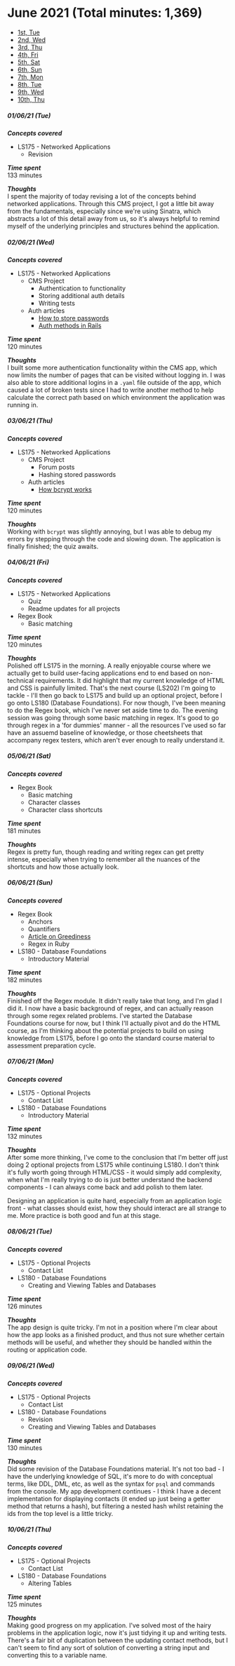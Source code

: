 # June 2021 (Total minutes: 1,369)
- [1st, Tue](#010621-tue)
- [2nd, Wed](#020621-wed)
- [3rd, Thu](#030621-thu)
- [4th, Fri](#040621-fri)
- [5th, Sat](#050621-sat)
- [6th, Sun](#060621-sun)
- [7th, Mon](#070621-mon)
- [8th, Tue](#080621-tue)
- [9th, Wed](#090621-wed)
- [10th, Thu](#100621-thu)

##### 01/06/21 (Tue)
__*Concepts covered*__<br/>
- LS175 - Networked Applications
  - Revision

__*Time spent*__<br/>
133 minutes

__*Thoughts*__<br/>
I spent the majority of today revising a lot of the concepts behind networked applications. Through this CMS project, I got a little bit away from the fundamentals, especially since we're using Sinatra, which abstracts a lot of this detail away from us, so it's always helpful to remind myself of the underlying principles and structures behind the application.

##### 02/06/21 (Wed)
__*Concepts covered*__<br/>
- LS175 - Networked Applications
  - CMS Project
    - Authentication to functionality
    - Storing additional auth details
    - Writing tests
  - Auth articles
    - [How to store passwords](https://web.archive.org/web/20190416200849/http://dustwell.com/how-to-handle-passwords-bcrypt.html)
    - [Auth methods in Rails](https://launchschool.com/blog/authentication-methods-in-rails)

__*Time spent*__<br/>
120 minutes

__*Thoughts*__<br/>
I built some more authentication functionality within the CMS app, which now limits the number of pages that can be visited without logging in. I was also able to store additional logins in a `.yaml` file outside of the app, which caused a lot of broken tests since I had to write another method to help calculate the correct path based on which environment the application was running in.

##### 03/06/21 (Thu)
__*Concepts covered*__<br/>
- LS175 - Networked Applications
  - CMS Project
    - Forum posts
    - Hashing stored passwords
  - Auth articles
    - [How bcrypt works](https://www.rubyguides.com/2017/06/there-is-no-magic-in-ruby/)

__*Time spent*__<br/>
120 minutes

__*Thoughts*__<br/>
Working with `bcrypt` was slightly annoying, but I was able to debug my errors by stepping through the code and slowing down. The application is finally finished; the quiz awaits.

##### 04/06/21 (Fri)
__*Concepts covered*__<br/>
- LS175 - Networked Applications
  - Quiz
  - Readme updates for all projects
- Regex Book
  - Basic matching

__*Time spent*__<br/>
120 minutes

__*Thoughts*__<br/>
Polished off LS175 in the morning. A really enjoyable course where we actually get to build user-facing applications end to end based on non-technical requirements. It did highlight that my current knowledge of HTML and CSS is painfully limited. That's the next course (LS202) I'm going to tackle - I'll then go back to LS175 and build up an optional project, before I go onto LS180 (Database Foundations). For now though, I've been meaning to do the Regex book, which I've never set aside time to do. The evening session was going through some basic matching in regex. It's good to go through regex in a 'for dummies' manner - all the resources I've used so far have an assuemd baseline of knowledge, or those cheetsheets that accompany regex testers, which aren't ever enough to really understand it.

##### 05/06/21 (Sat)
__*Concepts covered*__<br/>
- Regex Book
  - Basic matching
  - Character classes
  - Character class shortcuts

__*Time spent*__<br/>
181 minutes

__*Thoughts*__<br/>
Regex is pretty fun, though reading and writing regex can get pretty intense, especially when trying to remember all the nuances of the shortcuts and how those actually look.

##### 06/06/21 (Sun)
__*Concepts covered*__<br/>
- Regex Book
  - Anchors
  - Quantifiers
  - [Article on Greediness](https://d186loudes4jlv.cloudfront.net/regex/files/greedy-vs-lazy.pdf)
  - Regex in Ruby
- LS180 - Database Foundations
  - Introductory Material

__*Time spent*__<br/>
182 minutes

__*Thoughts*__<br/>
Finished off the Regex module. It didn't really take that long, and I'm glad I did it. I now have a basic background of regex, and can actually reason through some regex related problems. I've started the Database Foundations course for now, but I think I'll actually pivot and do the HTML course, as I'm thinking about the potential projects to build on using knowledge from LS175, before I go onto the standard course material to assessment preparation cycle.

##### 07/06/21 (Mon)
__*Concepts covered*__<br/>
- LS175 - Optional Projects
  - Contact List
- LS180 - Database Foundations
  - Introductory Material

__*Time spent*__<br/>
132 minutes

__*Thoughts*__<br/>
After some more thinking, I've come to the conclusion that I'm better off just doing 2 optional projects from LS175 while continuing LS180. I don't think it's fully worth going through HTML/CSS - it would simply add complexity, when what I'm really trying to do is just better understand the backend components - I can always come back and add polish to them later.

Designing an application is quite hard, especially from an application logic front - what classes should exist, how they should interact are all strange to me. More practice is both good and fun at this stage.

##### 08/06/21 (Tue)
__*Concepts covered*__<br/>
- LS175 - Optional Projects
  - Contact List
- LS180 - Database Foundations
  - Creating and Viewing Tables and Databases

__*Time spent*__<br/>
126 minutes

__*Thoughts*__<br/>
The app design is quite tricky. I'm not in a position where I'm clear about how the app looks as a finished product, and thus not sure whether certain methods will be useful, and whether they should be handled within the routing or application code.

##### 09/06/21 (Wed)
__*Concepts covered*__<br/>
- LS175 - Optional Projects
  - Contact List
- LS180 - Database Foundations
  - Revision
  - Creating and Viewing Tables and Databases

__*Time spent*__<br/>
130 minutes

__*Thoughts*__<br/>
Did some revision of the Database Foundations material. It's not too bad - I have the underlying knowledge of SQL, it's more to do with conceptual terms, like DDL, DML, etc, as well as the syntax for `psql` and commands from the console. My app development continues - I think I have a decent implementation for displaying contacts (it ended up just being a getter method that returns a hash), but filtering a nested hash whilst retaining the ids from the top level is a little tricky.

##### 10/06/21 (Thu)
__*Concepts covered*__<br/>
- LS175 - Optional Projects
  - Contact List
- LS180 - Database Foundations
  - Altering Tables

__*Time spent*__<br/>
125 minutes

__*Thoughts*__<br/>
Making good progress on my application. I've solved most of the hairy problems in the application logic, now it's just tidying it up and writing tests. There's a fair bit of duplication between the updating contact methods, but I can't seem to find any sort of solution of converting a string input and converting this to a variable name. 

